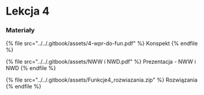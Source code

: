 # Lekcja 4

### Materiały

{% file src="../../.gitbook/assets/4-wpr-do-fun.pdf" %}
Konspekt
{% endfile %}

{% file src="../../.gitbook/assets/NWW i NWD.pdf" %}
Prezentacja - NWW i NWD
{% endfile %}

{% file src="../../.gitbook/assets/Funkcje4_rozwiazania.zip" %}
Rozwiązania
{% endfile %}

